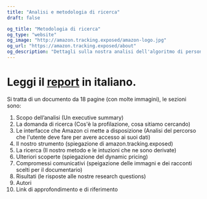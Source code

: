 ```yaml
---
title: "Analisi e metodologia di ricerca"
draft: false

og_title: "Metodologia di ricerca"
og_type: "website"
og_image: "http://amazon.tracking.exposed/amazon-logo.jpg"
og_url: "https://amazon.tracking.exposed/about"
og_description: "Dettagli sulla nostra analisi dell'algoritmo di personalizzazion usato in amazon.it"
---
```



# Leggi il [report](https://github.com/tracking-exposed/presentation/raw/master/amazon.tracking.exposed%20report%20Italiano%20-%201.0%20.pdf) in italiano.

Si tratta di un documento da 18 pagine (con molte immagini), le sezioni sono:

1. Scopo dell’analisi (Un executive summary)
2. La domanda di ricerca (Cos'è la profilazione, cosa sitiamo cercando)
3. Le interfacce che Amazon ci mette a disposizione (Analisi del percorso che l'utente deve fare per avere accesso ai suoi dati)
4. Il nostro strumento (spiegazione di amazon.tracking.exposed)
5. La ricerca (Il nostro metodo e le intuzioni che ne sono derivate)
6. Ulteriori scoperte (spiegazione del dynamic pricing)
7. Compromessi comunicativi (speigazione delle immagni e dei racconti scelti per il documentario)
8. Risultati (le risposte alle nostre research questions)
9. Autori 
10. Link di approfondimento e di riferimento    


